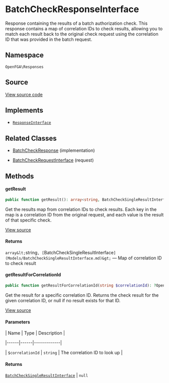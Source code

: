 # BatchCheckResponseInterface

Response containing the results of a batch authorization check. This response contains a map of correlation IDs to check results, allowing you to match each result back to the original check request using the correlation ID that was provided in the batch request.

## Namespace

`OpenFGA\Responses`

## Source

[View source code](https://github.com/evansims/openfga-php/blob/main/src/Responses/BatchCheckResponseInterface.php)

## Implements

* [`ResponseInterface`](ResponseInterface.md)

## Related Classes

* [BatchCheckResponse](Responses/BatchCheckResponse.md) (implementation)

* [BatchCheckRequestInterface](Requests/BatchCheckRequestInterface.md) (request)

## Methods

#### getResult

```php
public function getResult(): array<string, BatchCheckSingleResultInterface>

```

Get the results map from correlation IDs to check results. Each key in the map is a correlation ID from the original request, and each value is the result of that specific check.

[View source](https://github.com/evansims/openfga-php/blob/main/src/Responses/BatchCheckResponseInterface.php#L29)

#### Returns

`array&lt;`string`, [`BatchCheckSingleResultInterface`](Models/BatchCheckSingleResultInterface.md)&gt;` — Map of correlation ID to check result

#### getResultForCorrelationId

```php
public function getResultForCorrelationId(string $correlationId): ?OpenFGA\Models\BatchCheckSingleResultInterface

```

Get the result for a specific correlation ID. Returns the check result for the given correlation ID, or null if no result exists for that ID.

[View source](https://github.com/evansims/openfga-php/blob/main/src/Responses/BatchCheckResponseInterface.php#L40)

#### Parameters

| Name | Type | Description |

|------|------|-------------|

| `$correlationId` | `string` | The correlation ID to look up |

#### Returns

[`BatchCheckSingleResultInterface`](Models/BatchCheckSingleResultInterface.md) &#124; `null`

